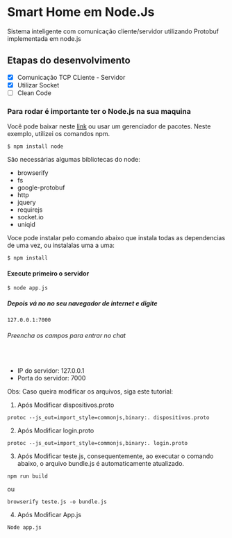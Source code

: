# Smart Home em Node.Js
Sistema inteligente com comunicação cliente/servidor utilizando Protobuf implementada em node.js

## Etapas do desenvolvimento

- [X] Comunicação TCP CLiente - Servidor
- [X] Utilizar Socket
- [ ] Clean Code

### Para rodar é importante ter o Node.js na sua maquina
Você pode baixar neste <a href="https://nodejs.org/en/download/">link</a> ou usar um gerenciador de pacotes. Neste exemplo, utilizei os comandos npm.
```
$ npm install node
```
São necessárias algumas bibliotecas do node:
<ul>
    <li>browserify</li>
    <li>fs</li>
    <li>google-protobuf</li>
    <li>http</li>
    <li>jquery</li>
    <li>requirejs</li>
    <li>socket.io</li>
    <li>uniqid</li>
</ul>


Voce pode instalar pelo comando abaixo que instala todas as dependencias de uma vez, ou instalalas uma a uma:

```
$ npm install 

```

#### Execute primeiro o servidor
```
$ node app.js
```
##### Depois vá no no seu navegador de internet e digite
```
127.0.0.1:7000
```

###### Preencha os campos para entrar no chat
<br>
<ul>
    <li>IP do servidor: 127.0.0.1</li>
    <li>Porta do servidor: 7000</li>
</ul>


Obs: Caso queira modificar os arquivos, siga este tutorial:
<br>

1) Após Modificar dispositivos.proto

```
protoc --js_out=import_style=commonjs,binary:. dispositivos.proto

```
2) Após Modificar login.proto

```
protoc --js_out=import_style=commonjs,binary:. login.proto

```

3) Após Modificar teste.js, consequentemente, ao executar o comando abaixo, o arquivo bundle.js é automaticamente atualizado.
```
npm run build

```
ou
```
browserify teste.js -o bundle.js

```

4) Após Modificar App.js
```
Node app.js

```

